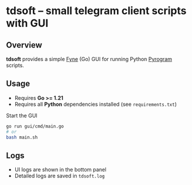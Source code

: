 # tdsoft – small telegram client scripts with GUI

## Overview

**tdsoft** provides a simple [Fyne](https://github.com/fyne-io/fyne) (Go) GUI for running Python [Pyrogram](https://docs.pyrogram.org/) scripts.

## Usage

* Requires **Go >= 1.21**
* Requires all **Python** dependencies installed (see `requirements.txt`)

Start the GUI

```bash
go run gui/cmd/main.go
# or
bash main.sh
```

## Logs

* UI logs are shown in the bottom panel
* Detailed logs are saved in `tdsoft.log`